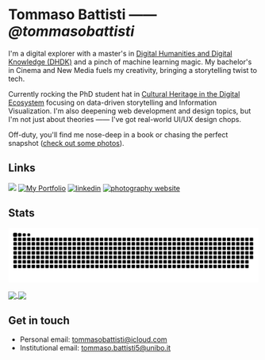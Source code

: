 <h1>Tommaso Battisti —— <i>@tommasobattisti</i></h1>

I'm a digital explorer with a master's in [Digital Humanities and Digital Knowledge (DHDK)](https://corsi.unibo.it/2cycle/DigitalHumanitiesKnowledge) and a pinch of machine learning magic. My bachelor's in Cinema and New Media fuels my creativity, bringing a storytelling twist to tech.

Currently rocking the PhD student hat in [Cultural Heritage in the Digital Ecosystem](https://phd.unibo.it/chede/en) focusing on data-driven storytelling and Information Visualization. I'm also deepening web development and design topics, but I'm not just about theories —— I've got real-world UI/UX design chops.

Off-duty, you'll find me nose-deep in a book or chasing the perfect snapshot ([check out some photos](https://tommasobattisti.github.io/tommasobattistiph/index.html)).


## Links
[![](https://img.shields.io/badge/orcid-A6CE39?style=for-the-badge&logo=orcid&logoColor=white)](https://orcid.org/0009-0002-7980-3334)
[![My Portfolio](https://img.shields.io/badge/my_DHDK_projects-000?style=for-the-badge&logo=github&logoColor=white)](https://github.com/tommasobattisti/DHDKPortfolio.git)
[![linkedin](https://img.shields.io/badge/linkedin-0A66C2?style=for-the-badge&logo=linkedin&logoColor=white)](https://it.linkedin.com/in/tommaso-battisti/it)
[![photography website](https://img.shields.io/badge/My_Photography_Website-00979E?style=for-the-badge&logo=photobucket&logoColor=white)](https://tommasobattisti.github.io/tommasobattistiph/index.html)



## Stats
<!--
![Tommaso's GitHub stats](https://github-readme-stats.vercel.app/api?username=tommasobattisti&count_private=true&theme=github_dark&show_icons=true\&rank_icon=github)

[![Top Langs](https://github-readme-stats.vercel.app/api/top-langs/?username=tommasobattisti\&layout=donut&theme=github_dark)](https://github.com/tommasobattisti/github-readme-stats)

-->
![snake animation](https://github.com/tommasobattisti/tommasobattisti/blob/output/github-contribution-grid-snake-dark.svg)

<a href="https://github.com/tommasobattisti/github-readme-stats">
  <img height=200 align="center" src="https://github-readme-stats.vercel.app/api?username=tommasobattisti&count_private=true&theme=github_dark&show_icons=true\&rank_icon=github" />
</a>
<a href="https://github.com/tommasobattisti/convoychat">
  <img height=200 align="center" src="https://github-readme-stats.vercel.app/api/top-langs?username=tommasobattisti&layout=donut&theme=github_dark&card_width=320" />
</a>


## Get in touch
- Personal email: tommasobattisti@icloud.com
- Institutional email: tommaso.battisti5@unibo.it




